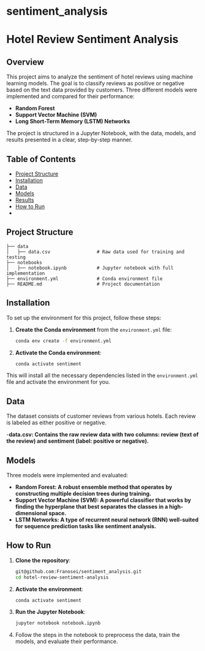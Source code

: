 # sentiment_analysis

# Hotel Review Sentiment Analysis

## Overview

This project aims to analyze the sentiment of hotel reviews using machine learning models. The goal is to classify reviews as positive or negative based on the text data provided by customers. Three different models were implemented and compared for their performance:

- **Random Forest**
- **Support Vector Machine (SVM)**
- **Long Short-Term Memory (LSTM) Networks**

The project is structured in a Jupyter Notebook, with the data, models, and results presented in a clear, step-by-step manner.

## Table of Contents

- [Project Structure](#project-structure)
- [Installation](#installation)
- [Data](#data)
- [Models](#models)
- [Results](#results)
- [How to Run](#how-to-run)
- 
## Project Structure

```plaintext
├── data
│   ├── data.csv                 # Raw data used for training and testing
├── notebooks
│   ├── notebook.ipynb           # Jupyter notebook with full implementation
├── environment.yml              # Conda environment file
├── README.md                    # Project documentation
```

## Installation

To set up the environment for this project, follow these steps:

1. **Create the Conda environment** from the `environment.yml` file:

    ```bash
    conda env create -f environment.yml
    ```

2. **Activate the Conda environment**:

    ```bash
    conda activate sentiment
    ```
This will install all the necessary dependencies listed in the `environment.yml` file and activate the environment for you.

## Data

The dataset consists of customer reviews from various hotels. Each review is labeled as either positive or negative.

-**data.csv: Contains the raw review data with two columns: review (text of the review) and sentiment (label: positive or negative).**

## Models
Three models were implemented and evaluated:

- **Random Forest: A robust ensemble method that operates by constructing multiple decision trees during training.**
- **Support Vector Machine (SVM): A powerful classifier that works by finding the hyperplane that best separates the classes in a high-dimensional space.**
- **LSTM Networks: A type of recurrent neural network (RNN) well-suited for sequence prediction tasks like sentiment analysis.**

## How to Run

1. **Clone the repository**:

    ```bash
    git@github.com:Franosei/sentiment_analysis.git
    cd hotel-review-sentiment-analysis
    ```

2. **Activate the environment**:

    ```bash
    conda activate sentiment
    ```

3. **Run the Jupyter Notebook**:

    ```bash
    jupyter notebook notebook.ipynb
    ```

4. Follow the steps in the notebook to preprocess the data, train the models, and evaluate their performance.



